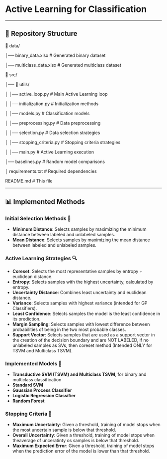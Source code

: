 # Active Learning for Classification

---
## 📂 Repository Structure 
📁 data/

│── binary_data.xlsx                 # Generated binary dataset

│── multiclass_data.xlsx             # Generated multiclass dataset

📁 src/

│── 📁 utils/

│   │── active_loop.py               # Main Active Learning loop

│   │── initialization.py            # Initialization methods

│   │── models.py                    # Classification models

│   │── preprocessing.py             # Data preprocessing

│   │── selection.py                 # Data selection strategies

│   │── stopping_criteria.py         # Stopping criteria strategies

│   │── main.py                      # Active Learning execution

│── baselines.py                     # Random model comparisons

│ requirements.txt                   # Required dependencies

README.md                            # This file

---
## 📊 Implemented Methods  

### Initial Selection Methods 🎯
- **Minimum Distance**: Selects samples by maximizing the minimum distance between labeled and unlabeled samples.  
- **Mean Distance**: Selects samples by maximizing the mean distance between labeled and unlabeled samples.

### Active Learning Strategies 🔍
- **Coreset**: Selects the most representative samples by entropy + euclidean distance.  
- **Entropy**: Selects samples with the highest uncertainty, calculated by entropy.  
- **Uncertainty Distance**: Combines least uncertainty and euclidean distance.
- **Variance**: Selects samples with highest variance (intended for GP Classifiers).
- **Least Confidence**: Selects samples the model is the least confidence in its prediction.
- **Margin Sampling**: Selects samples with lowest difference between probabilities of being in the two most probable classes.
- **Support Vector**: Selects samples that are used as a support vector in the creation of the decision boundary and are NOT LABELED, if no unlabeled samples as SVs, then coreset method (Intended ONLY for TSVM and Multiclass TSVM). 

### Implemented Models 🧠  
- **Transductive SVM (TSVM) and Multiclass TSVM**, for binary and multiclass classification 
- **Standard SVM**
- **Gaussian Process Classifier**
- **Logistic Regression Classifier**
- **Random Forest**

### Stopping Criteria 🛑
- **Maximum Uncertainty**: Given a threshold, training of model stops when the most uncertain sample is below that threshold.
- **Overall Uncertainty**: Given a threshold, training of model stops when theaverage of unceratinty os samples is below that threshold.
- **Maximum Expected Error**: Given a threshold, training of model stops when the prediction error of the model is lower than that threshold.
